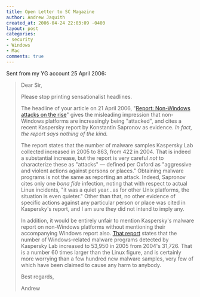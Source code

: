 ```yaml
---
title: Open Letter to SC Magazine
author: Andrew Jaquith
created_at: 2006-04-24 22:03:09 -0400
layout: post
categories: 
- security
- Windows
- Mac
comments: true
---
```


Sent from my YG account 25 April 2006:

> Dear Sir,
>
> Please stop printing sensationalist headlines.
>
> The headline of your article on 21 April 2006, "[Report: Non-Windows attacks on the rise](http://www.viruslist.com/en/analysis?pubid=184625030)" gives the misleading impression that non-Windows platforms are increasingly being "attacked", and cites a recent Kaspersky report by Konstantin Sapronov as evidence. _In fact, the report says nothing of the kind._
>
> The report states that the number of malware samples Kaspersky Lab collected increased in 2005 to 863, from 422 in 2004. That is indeed a substantial increase, but the report is very careful _not_ to characterize these as "attacks" &#x2014; defined per Oxford as "aggressive and violent actions against persons or places." Obtaining malware programs is not the same as reporting an attack. Indeed, Sapronov cites only one _bona fide_ infection, noting that with respect to actual Linux incidents, "it was a quiet year...as for other Unix platforms, the situation is even quieter." Other than that, no other evidence of specific actions against any particular person or place was cited in Kaspersky's report, and I am sure they did not intend to imply any. 
> 
> In addition, it would be entirely unfair to mention Kaspersky's malware report on non-Windows platforms without mentioning their accompanying Windows report also. [That report](http://www.viruslist.com/en/analysis?pubid=182974451) states that the number of Windows-related malware programs detected by Kaspersky Lab increased to 53,950 in 2005 from 2004's 31,726. That is a number 60 times larger than the Linux figure, and is certainly more worrying than a few hundred new malware samples, very few of which have been claimed to cause any harm to anybody. 
>
> Best regards,
>
> Andrew

